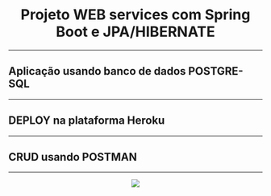 <h1 align="center">Projeto WEB services com Spring Boot e JPA/HIBERNATE</h1>
<hr></hr>
<h2>Aplicação usando banco de dados POSTGRE-SQL</h2>
<hr></hr>
<h2>DEPLOY na plataforma Heroku</h2>
<hr></hr>
<h2>CRUD usando POSTMAN</h2>
<hr></hr>


<div align="center">
<img src="https://user-images.githubusercontent.com/91021360/151465962-758fd5f4-c0c5-4b6b-ae4c-14e8342fead6.PNG">
</div>



